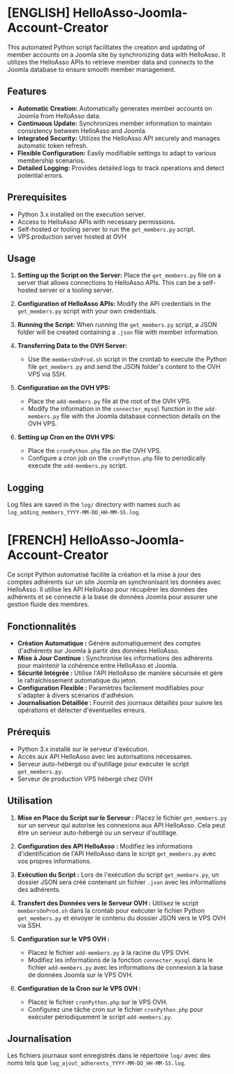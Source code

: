 # [ENGLISH] HelloAsso-Joomla-Account-Creator

This automated Python script facilitates the creation and updating of member accounts on a Joomla site by synchronizing data with HelloAsso. It utilizes the HelloAsso APIs to retrieve member data and connects to the Joomla database to ensure smooth member management.

## Features

- **Automatic Creation:** Automatically generates member accounts on Joomla from HelloAsso data.
- **Continuous Update:** Synchronizes member information to maintain consistency between HelloAsso and Joomla.
- **Integrated Security:** Utilizes the HelloAsso API securely and manages automatic token refresh.
- **Flexible Configuration:** Easily modifiable settings to adapt to various membership scenarios.
- **Detailed Logging:** Provides detailed logs to track operations and detect potential errors.

## Prerequisites

- Python 3.x installed on the execution server.
- Access to HelloAsso APIs with necessary permissions.
- Self-hosted or tooling server to run the `get_members.py` script.
- VPS production server hosted at OVH

## Usage

1. **Setting up the Script on the Server:** Place the `get_members.py` file on a server that allows connections to HelloAsso APIs. This can be a self-hosted server or a tooling server.

2. **Configuration of HelloAsso APIs:** Modify the API credentials in the `get_members.py` script with your own credentials.

3. **Running the Script:** When running the `get_members.py` script, a JSON folder will be created containing a `.json` file with member information.

4. **Transferring Data to the OVH Server:**
   - Use the `membersOnProd.sh` script in the crontab to execute the Python file `get_members.py` and send the JSON folder's content to the OVH VPS via SSH.

5. **Configuration on the OVH VPS:**
   - Place the `add-members.py` file at the root of the OVH VPS.
   - Modify the information in the `connecter_mysql` function in the `add-members.py` file with the Joomla database connection details on the OVH VPS.

6. **Setting up Cron on the OVH VPS:**
   - Place the `cronPython.php` file on the OVH VPS.
   - Configure a cron job on the `cronPython.php` file to periodically execute the `add-members.py` script.

## Logging

Log files are saved in the `log/` directory with names such as `log_adding_members_YYYY-MM-DD_HH-MM-SS.log`.





# [FRENCH] HelloAsso-Joomla-Account-Creator

Ce script Python automatisé facilite la création et la mise à jour des comptes adhérents sur un site Joomla en synchronisant les données avec HelloAsso. Il utilise les API HelloAsso pour récupérer les données des adhérents et se connecte à la base de données Joomla pour assurer une gestion fluide des membres.

## Fonctionnalités

- **Création Automatique :** Génère automatiquement des comptes d'adhérents sur Joomla à partir des données HelloAsso.
- **Mise à Jour Continue :** Synchronise les informations des adhérents pour maintenir la cohérence entre HelloAsso et Joomla.
- **Sécurité Intégrée :** Utilise l'API HelloAsso de manière sécurisée et gère le rafraîchissement automatique du jeton.
- **Configuration Flexible :** Paramètres facilement modifiables pour s'adapter à divers scénarios d'adhésion.
- **Journalisation Détaillée :** Fournit des journaux détaillés pour suivre les opérations et détecter d'éventuelles erreurs.

## Prérequis

- Python 3.x installé sur le serveur d'exécution.
- Accès aux API HelloAsso avec les autorisations nécessaires.
- Serveur auto-hébergé ou d'outillage pour exécuter le script `get_members.py`.
- Serveur de production VPS hébergé chez OVH

## Utilisation

1. **Mise en Place du Script sur le Serveur :** Placez le fichier `get_members.py` sur un serveur qui autorise les connexions aux API HelloAsso. Cela peut être un serveur auto-hébergé ou un serveur d'outillage.

2. **Configuration des API HelloAsso :** Modifiez les informations d'identification de l'API HelloAsso dans le script `get_members.py` avec vos propres informations.

3. **Exécution du Script :** Lors de l'exécution du script `get_members.py`, un dossier JSON sera créé contenant un fichier `.json` avec les informations des adhérents.

4. **Transfert des Données vers le Serveur OVH :** Utilisez le script `membersOnProd.sh` dans la crontab pour exécuter le fichier Python `get_members.py` et envoyer le contenu du dossier JSON vers le VPS OVH via SSH.

5. **Configuration sur le VPS OVH :**
   - Placez le fichier `add-members.py` à la racine du VPS OVH.
   - Modifiez les informations de la fonction `connecter_mysql` dans le fichier `add-members.py` avec les informations de connexion à la base de données Joomla sur le VPS OVH.

6. **Configuration de la Cron sur le VPS OVH :**
   - Placez le fichier `cronPython.php` sur le VPS OVH.
   - Configurez une tâche cron sur le fichier `cronPython.php` pour exécuter périodiquement le script `add-members.py`.

## Journalisation

Les fichiers journaux sont enregistrés dans le répertoire `log/` avec des noms tels que `log_ajout_adherents_YYYY-MM-DD_HH-MM-SS.log`.
